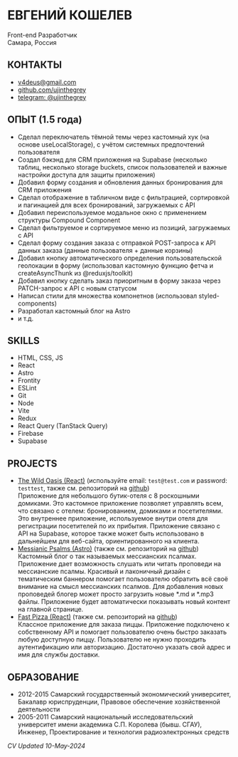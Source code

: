# ЕВГЕНИЙ КОШЕЛЕВ
Front-end Разработчик\
Самара, Россия

## КОНТАКТЫ
- v4deus@gmail.com
- [github.com/ujinthegrey](https://github.com/ujinthegrey)
- [telegram: @ujinthegrey](https://t.me/ujinthegrey)

## ОПЫТ (1.5 года)
- Сделал переключатель тёмной темы через кастомный хук (на основе useLocalStorage), с учётом системных предпочтений пользователя
- Создал бэкэнд для CRM приложения на Supabase (несколько таблиц, несколько storage buckets, список пользователей и важные настройки доступа для защиты приложения)
- Добавил форму создания и обновления данных бронирования для CRM приложения
- Сделал отображение в табличном виде с фильтрацией, сортировкой и пагинацией для всех бронирований, загружаемых с API
- Добавил переиспользуемое модальное окно с применением структуры Compound Component
- Сделал фильтруемое и сортируемое меню из позиций, загружаемых с API
- Сделал форму создания заказа с отправкой POST-запроса к API данных заказа (данные пользователя + данные корзины)
- Добавил кнопку автоматического определения пользовательской геолокации в форму (использовал кастомную функцию фетча и createAsyncThunk из @reduxjs/toolkit)
- Добавил кнопку сделать заказ приоритным в форму заказа через PATCH-запрос к API с новым статусом
- Написал стили для множества компонетнов (использовал styled-components)
- Разработал кастомный блог на Astro
- и т.д.

## SKILLS
- HTML, CSS, JS
- React
- Astro
- Frontity
- ESLint
- Git
- Node
- Vite
- Redux
- React Query (TanStack Query)
- Firebase
- Supabase

## PROJECTS
- [The Wild Oasis (React)](https://koshelev-wild-oasis.netlify.app) (используйте email: `test@test.com` и password: `testtest`, также см. репозиторий на [github](https://github.com/ujinthegrey/the-wild-oasis))\
Приложение для небольшого бутик-отеля с 8 роскошными домиками. Это кастомное приложение позволяет управлять всем, что связано с отелем: бронированием, домиками и посетителями. Это внутреннее приложение, используемое внутри отеля для регистрации посетителей по их прибытия. Приложение связано с API на Supabase, которое также может быть использовано в дальнейшем для веб-сайта, ориентированного на клиента.
- [Messianic Psalms (Astro)](https://messianic-psalms.netlify.app) (также см. репозиторий на [github](https://github.com/ujinthegrey/messianic-psalms-astro))\
Кастомный блог о так называемых мессианских псалмах. Приложение дает возможность слушать или читать проповеди на мессианские псалмы. Красивый и лаконичный дизайн с тематическим баннером помогает пользователю обратить всё своё внимание на смысл мессианских псалмов. Для добавления новых проповедей блогер может просто загрузить новые  *.md и *.mp3 файлы. Приложение будет автоматически показывать новый контент на главной странице.
- [Fast Pizza (React)](https://koshelev-react-pizza.netlify.app) (также см. репозиторий на [github](https://github.com/ujinthegrey/fast-react-pizza))\
Классное приложение для заказа пиццы. Приложение подключено к собственному API и помогает пользователю очень быстро заказать любую доступную пиццу. Пользователю не нужно проходить аутентификацию или авторизацию. Достаточно указать свой адрес и имя для службы доставки.

## ОБРАЗОВАНИЕ
- 2012-2015 Самарский государственный экономический университет, Бакалавр юриспруденции, Правовое обеспечение хозяйственной деятельности
- 2005-2011 Самарский национальный исследовательский университет имени академика С.П. Королева (бывш. СГАУ), Инженер, Проектирование и технология радиоэлектронных средств

*CV Updated 10-May-2024*

